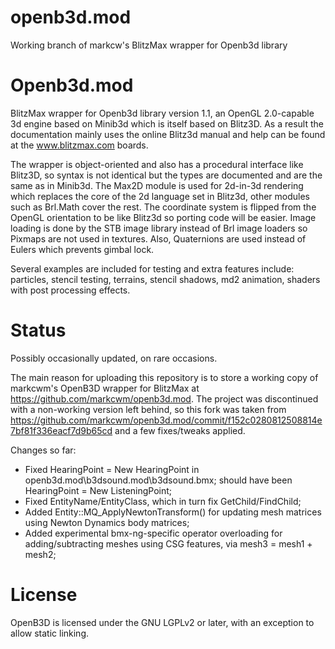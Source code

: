 # openb3d.mod
Working branch of markcw's BlitzMax wrapper for Openb3d library

Openb3d.mod
===========

BlitzMax wrapper for Openb3d library version 1.1, an OpenGL 2.0-capable 3d engine based on Minib3d which is itself based on Blitz3D. As a result the documentation mainly uses the online Blitz3d manual and help can be found at the www.blitzmax.com boards.

The wrapper is object-oriented and also has a procedural interface like Blitz3D, so syntax is not identical but the types are documented and are the same as in Minib3d. The Max2D module is used for 2d-in-3d rendering which replaces the core of the 2d language set in Blitz3d, other modules such as Brl.Math cover the rest. The coordinate system is flipped from the OpenGL orientation to be like Blitz3d so porting code will be easier. Image loading is done by the STB image library instead of Brl image loaders so Pixmaps are not used in textures. Also, Quaternions are used instead of Eulers which prevents gimbal lock.

Several examples are included for testing and extra features include: particles, stencil testing, terrains, stencil shadows, md2 animation, shaders with post processing effects.

Status
======

Possibly occasionally updated, on rare occasions.

The main reason for uploading this repository is to store a working copy of markcwm's OpenB3D wrapper for BlitzMax at https://github.com/markcwm/openb3d.mod. The project was discontinued with a non-working version left behind, so this fork was taken from https://github.com/markcwm/openb3d.mod/commit/f152c0280812508814e7bf81f336eacf7d9b65cd and a few fixes/tweaks applied.

Changes so far:

* Fixed HearingPoint = New HearingPoint in openb3d.mod\b3dsound.mod\b3dsound.bmx; should have been HearingPoint = New ListeningPoint;
* Fixed EntityName/EntityClass, which in turn fix GetChild/FindChild;
* Added Entity::MQ_ApplyNewtonTransform() for updating mesh matrices using Newton Dynamics body matrices;
* Added experimental bmx-ng-specific operator overloading for adding/subtracting meshes using CSG features, via mesh3 = mesh1 + mesh2;

License
=======

OpenB3D is licensed under the GNU LGPLv2 or later, with an exception to allow static linking.
